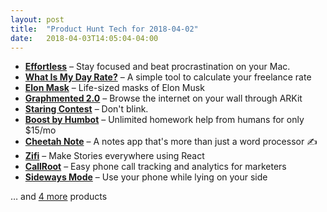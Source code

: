 ```yaml
---
layout: post
title:  "Product Hunt Tech for 2018-04-02"
date:   2018-04-03T14:05:04-04:00
---
```


* **[Effortless](https://www.producthunt.com/posts/effortless?utm_campaign=producthunt-api&utm_medium=api&utm_source=Application%3A+Daily+Digest+RSS+%28ID%3A+3202%29)** – Stay focused and beat procrastination on your Mac.
* **[What Is My Day Rate?](https://www.producthunt.com/posts/what-is-my-day-rate?utm_campaign=producthunt-api&utm_medium=api&utm_source=Application%3A+Daily+Digest+RSS+%28ID%3A+3202%29)** – A simple tool to calculate your freelance rate
* **[Elon Mask](https://www.producthunt.com/posts/elon-mask?utm_campaign=producthunt-api&utm_medium=api&utm_source=Application%3A+Daily+Digest+RSS+%28ID%3A+3202%29)** – Life-sized masks of Elon Musk
* **[Graphmented 2.0](https://www.producthunt.com/posts/graphmented-2-0?utm_campaign=producthunt-api&utm_medium=api&utm_source=Application%3A+Daily+Digest+RSS+%28ID%3A+3202%29)** – Browse the internet on your wall through ARKit
* **[Staring Contest](https://www.producthunt.com/posts/staring-contest?utm_campaign=producthunt-api&utm_medium=api&utm_source=Application%3A+Daily+Digest+RSS+%28ID%3A+3202%29)** – Don't blink.
* **[Boost by Humbot](https://www.producthunt.com/posts/boost-by-humbot?utm_campaign=producthunt-api&utm_medium=api&utm_source=Application%3A+Daily+Digest+RSS+%28ID%3A+3202%29)** – Unlimited homework help from humans for only $15/mo
* **[Cheetah Note](https://www.producthunt.com/posts/cheetah-note?utm_campaign=producthunt-api&utm_medium=api&utm_source=Application%3A+Daily+Digest+RSS+%28ID%3A+3202%29)** – A notes app that's more than just a word processor ✍️
* **[Zifi](https://www.producthunt.com/posts/zifi?utm_campaign=producthunt-api&utm_medium=api&utm_source=Application%3A+Daily+Digest+RSS+%28ID%3A+3202%29)** – Make Stories everywhere using React
* **[CallRoot](https://www.producthunt.com/posts/callroot?utm_campaign=producthunt-api&utm_medium=api&utm_source=Application%3A+Daily+Digest+RSS+%28ID%3A+3202%29)** – Easy phone call tracking and analytics for marketers
* **[Sideways Mode](https://www.producthunt.com/posts/sideways-mode?utm_campaign=producthunt-api&utm_medium=api&utm_source=Application%3A+Daily+Digest+RSS+%28ID%3A+3202%29)** – Use your phone while lying on your side

… and [4 more](https://www.producthunt.com/tech) products